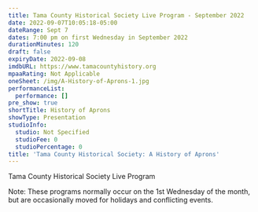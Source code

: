 ```yaml
---
title: Tama County Historical Society Live Program - September 2022
date: 2022-09-07T10:05:18-05:00
dateRange: Sept 7
dates: 7:00 pm on first Wednesday in September 2022
durationMinutes: 120
draft: false
expiryDate: 2022-09-08
imdbURL: https://www.tamacountyhistory.org
mpaaRating: Not Applicable
oneSheet: /img/A-History-of-Aprons-1.jpg
performanceList:
  performance: []
pre_show: true
shortTitle: History of Aprons
showType: Presentation
studioInfo:
  studio: Not Specified
  studioFee: 0
  studioPercentage: 0
title: 'Tama County Historical Society: A History of Aprons'
---
```

Tama County Historical Society Live Program

Note: These programs normally occur on the 1st Wednesday of the month, but are occasionally moved for holidays and conflicting events.